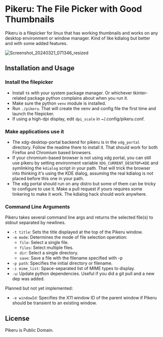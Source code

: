  # Pikeru: The File Picker with Good Thumbnails

Pikeru is a filepicker for linux that has working thumbnails and works on any desktop environment or window manager. Kind of like kdialog but better and with some added features.

![Screenshot_20240321_071346_resized](https://github.com/dvhar/pikeru/assets/33729230/5070c9b6-aa5a-4166-8e9f-e929d9d92bcb)

## Installation and Usage

### Install the filepicker
* Install `tk` with your system package manager. Or whichever tkinter-related package python complains about when you run it.
* Make sure the python `venv` module is installed.
* Run `./pikeru`. That will create the venv and config file the first time and launch the filepicker.
* If using a high-dpi display, edit `dpi_scale` in ~/.config/pikeru.conf.

### Make applications use it
* The xdg-desktop-portal backend for pikeru is in the `xdg_portal` directory. Follow the readme there to install it. That should work for both Firefox and Chromium based browsers.
* If your chromium-based browser is not using xdg portal, you can still use pikeru by setting environment variable `XDG_CURRENT_DESKTOP=KDE` and symlinking the `kdialog` script in your path. That will trick the browser into thinking it's using the KDE dialog, assuming the real kdialog is not placed before this one in your path.
* The xdg portal should run on any distro but some of them can be tricky to configure to use it. Make a pull request if yours requires some tinkering to make it work. The kdialog hack should work anywhere.

### Command Line Arguments
Pikeru takes several command line args and returns the selected file(s) to stdout separated by newlines.

- `-t title`: Sets the title displayed at the top of the Pikeru window.
- `-m mode`: Determines the mode of file selection operation:
  - `file`: Select a single file.
  - `files`: Select multiple files.
  - `dir`: Select a single directory.
  - `save`: Save a file with the filename specified with -p
- `-p path`: Specifies the initial directory or filename.
- `-i mime_list`: Space-separated list of MIME types to display.
- `-u`: Update python dependencies. Useful if you did a git pull and a new dep was added.

Planned but not yet implemented:
- `-e windowId`: Specifies the X11 window ID of the parent window if Pikeru should be transient to an existing window.

## License
Pikeru is Public Domain.
